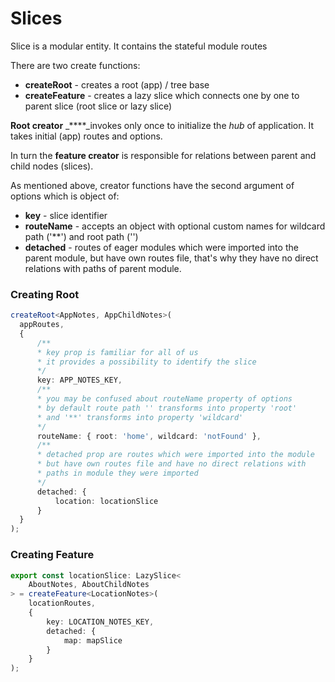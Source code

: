 # Slices

Slice is a modular entity. It contains the stateful module routes

There are two create functions:

* **createRoot** - creates a root \(app\) / tree base
* **createFeature** - creates a lazy slice which connects one by one to parent slice \(root slice or lazy slice\)

**Root creator** _****_invokes only once to initialize the _hub_ of application. It takes initial \(app\) routes and options. 

In turn the **feature creator** is responsible for relations between parent and child nodes \(slices\).

As mentioned above, creator functions have the second argument of options which is object of:

* **key** - slice identifier
* **routeName** - accepts an object with optional custom names for wildcard path \('\*\*'\) and root path \(''\)
* **detached** - routes of eager modules which were imported into the parent module, but have own routes file, that's why they have no direct relations with paths of parent module.  

### Creating Root

```typescript
createRoot<AppNotes, AppChildNotes>(
  appRoutes, 
  {
      /**
      * key prop is familiar for all of us
      * it provides a possibility to identify the slice
      */
      key: APP_NOTES_KEY,
      /**
      * you may be confused about routeName property of options
      * by default route path '' transforms into property 'root'
      * and '**' transforms into property 'wildcard'
      */
      routeName: { root: 'home', wildcard: 'notFound' },
      /**
      * detached prop are routes which were imported into the module
      * but have own routes file and have no direct relations with
      * paths in module they were imported
      */
      detached: {
          location: locationSlice
      }
  }
);
```

### Creating Feature

```typescript
export const locationSlice: LazySlice<
    AboutNotes, AboutChildNotes
> = createFeature<LocationNotes>(
    locationRoutes, 
    { 
        key: LOCATION_NOTES_KEY,
        detached: {
            map: mapSlice
        }
    } 
);
```

